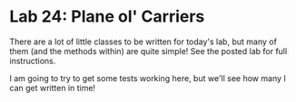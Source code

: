 # Lab 24: Plane ol' Carriers

There are a lot of little classes to be written for today's lab, but many of them (and the methods within) are quite simple! See the posted lab for full instructions.

I am going to try to get some tests working here, but we'll see how many I can get written in time!
